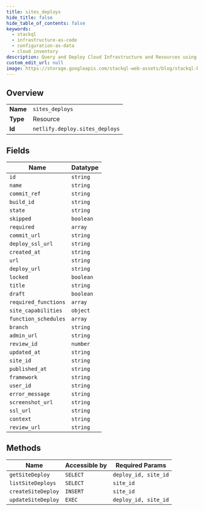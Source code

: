```yaml
---
title: sites_deploys
hide_title: false
hide_table_of_contents: false
keywords:
  - stackql
  - infrastructure-as-code
  - configuration-as-data
  - cloud inventory
description: Query and Deploy Cloud Infrastructure and Resources using SQL
custom_edit_url: null
image: https://storage.googleapis.com/stackql-web-assets/blog/stackql-blog-post-featured-image.png
---
```

  
    

## Overview
<table><tbody>
<tr><td><b>Name</b></td><td><code>sites_deploys</code></td></tr>
<tr><td><b>Type</b></td><td>Resource</td></tr>
<tr><td><b>Id</b></td><td><code>netlify.deploy.sites_deploys</code></td></tr>
</tbody></table>

## Fields
| Name | Datatype |
| ---- | -------- |
| `id` | `string` |
| `name` | `string` |
| `commit_ref` | `string` |
| `build_id` | `string` |
| `state` | `string` |
| `skipped` | `boolean` |
| `required` | `array` |
| `commit_url` | `string` |
| `deploy_ssl_url` | `string` |
| `created_at` | `string` |
| `url` | `string` |
| `deploy_url` | `string` |
| `locked` | `boolean` |
| `title` | `string` |
| `draft` | `boolean` |
| `required_functions` | `array` |
| `site_capabilities` | `object` |
| `function_schedules` | `array` |
| `branch` | `string` |
| `admin_url` | `string` |
| `review_id` | `number` |
| `updated_at` | `string` |
| `site_id` | `string` |
| `published_at` | `string` |
| `framework` | `string` |
| `user_id` | `string` |
| `error_message` | `string` |
| `screenshot_url` | `string` |
| `ssl_url` | `string` |
| `context` | `string` |
| `review_url` | `string` |
## Methods
| Name | Accessible by | Required Params |
| ---- | ------------- | --------------- |
| `getSiteDeploy` | `SELECT` | `deploy_id, site_id` |
| `listSiteDeploys` | `SELECT` | `site_id` |
| `createSiteDeploy` | `INSERT` | `site_id` |
| `updateSiteDeploy` | `EXEC` | `deploy_id, site_id` |
